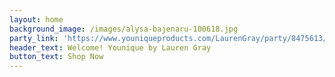 ```yaml
---
layout: home
background_image: /images/alysa-bajenaru-100618.jpg
party_link: 'https://www.youniqueproducts.com/LaurenGray/party/8475613/view'
header_text: Welcome! Younique by Lauren Gray
button_text: Shop Now
---
```

